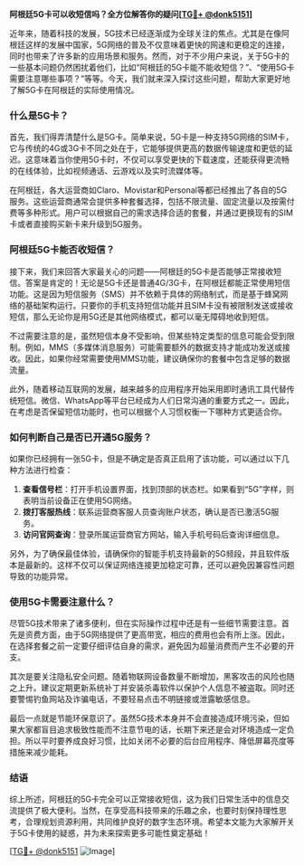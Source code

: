**阿根廷5G卡可以收短信吗？全方位解答你的疑问[[TG💪+ @donk5151](https://t.me/s/donk5151)]**

近年来，随着科技的发展，5G技术已经逐渐成为全球关注的焦点。尤其是在像阿根廷这样的发展中国家，5G网络的普及不仅意味着更快的网速和更稳定的连接，同时也带来了许多新的应用场景和服务。然而，对于不少用户来说，关于5G卡的一些基本问题仍然困扰着他们，比如“阿根廷的5G卡能不能收短信？”、“使用5G卡需要注意哪些事项？”等等。今天，我们就来深入探讨这些问题，帮助大家更好地了解5G卡在阿根廷的实际使用情况。

### 什么是5G卡？

首先，我们得弄清楚什么是5G卡。简单来说，5G卡是一种支持5G网络的SIM卡，它与传统的4G或3G卡不同之处在于，它能够提供更高的数据传输速度和更低的延迟。这意味着当你使用5G卡时，不仅可以享受更快的下载速度，还能获得更流畅的在线体验，比如视频通话、云游戏以及实时流媒体等。

在阿根廷，各大运营商如Claro、Movistar和Personal等都已经推出了各自的5G服务。这些运营商通常会提供多种套餐选择，包括不限流量、固定流量以及按需付费等多种形式。用户可以根据自己的需求选择合适的套餐，并通过更换现有的SIM卡或者直接购买新卡来升级到5G服务。

### 阿根廷5G卡能否收短信？

接下来，我们来回答大家最关心的问题——阿根廷的5G卡是否能够正常接收短信。答案是肯定的！无论是5G卡还是普通4G/3G卡，在阿根廷都能正常使用短信功能。这是因为短信服务（SMS）并不依赖于具体的网络制式，而是基于蜂窝网络的基础架构运行。只要你的手机支持短信功能并且SIM卡没有被限制发送或接收短信，那么无论你是用5G还是其他网络模式，都可以毫无障碍地收到短信。

不过需要注意的是，虽然短信本身不受影响，但某些特定类型的信息可能会受到限制。例如，MMS（多媒体消息服务）可能需要额外的数据支持才能成功发送或接收。因此，如果你经常需要使用MMS功能，建议确保你的套餐中包含足够的数据流量。

此外，随着移动互联网的发展，越来越多的应用程序开始采用即时通讯工具代替传统短信。微信、WhatsApp等平台已经成为人们日常沟通的重要方式之一。因此，在考虑是否保留短信功能时，也可以根据个人习惯权衡一下哪种方式更适合你。

### 如何判断自己是否已开通5G服务？

如果你已经拥有一张5G卡，但是不确定是否真正启用了该功能，可以通过以下几种方法进行检查：

1. **查看信号栏**：打开手机设置界面，找到顶部的状态栏。如果看到“5G”字样，则表明当前设备正在使用5G网络。
2. **拨打客服热线**：联系运营商客服人员查询账户状态，确认是否已激活5G服务。
3. **访问官网查询**：登录所属运营商官方网站，输入手机号码后查询详细信息。

另外，为了确保最佳体验，请确保你的智能手机支持最新的5G频段，并且软件版本是最新的。这样不仅可以保证网络连接更加稳定可靠，还可以避免因兼容性问题导致的功能异常。

### 使用5G卡需要注意什么？

尽管5G技术带来了诸多便利，但在实际操作过程中还是有一些细节需要注意。首先是资费方面，由于5G网络提供了更高带宽，相应的费用也会有所上涨。因此，在选择套餐之前一定要仔细评估自身的需求，避免因为超量消费而产生不必要的开支。

其次是要关注隐私安全问题。随着物联网设备数量不断增加，黑客攻击的风险也随之上升。建议定期更新系统补丁并安装杀毒软件以保护个人信息不被盗取。同时还要警惕钓鱼网站及诈骗电话，不要轻易点击不明链接或泄露敏感信息。

最后一点就是节能环保意识了。虽然5G技术本身并不会直接造成环境污染，但如果大家都盲目追求极致性能而不注意节电的话，长期下来还是会对环境造成一定负担。所以平时要养成良好习惯，比如关闭不必要的后台应用程序、降低屏幕亮度等措施来减少能耗。

### 结语

综上所述，阿根廷的5G卡完全可以正常接收短信，这为我们日常生活中的信息交流提供了极大便利。当然，在享受高科技带来的乐趣之余，也要时刻保持理性思考，合理规划资源利用，共同维护良好的数字生态环境。希望本文能为大家解开关于5G卡使用的疑惑，并为未来探索更多可能性奠定基础！

[[TG💪+ @donk5151](https://t.me/s/donk5151) ![Image](https://i.postimg.cc/rwNCRYN7/Snipaste-2025-04-30-17-27-05.png)]